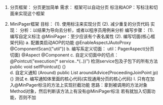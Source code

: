 1. 分页框架：
    		分页更加简单
       需求：
		    框架可以自动分页
			      标注和AOP：写标注和切面来实现这个框架

2.  MiniPager框架
		目标：
			(1).  使用标注来实现分页
			(2).  减少重复的分页代码
		实现：
			分析：以结果为导向去分析，或者以程序员用例来分析
		编写步骤：
			(1).  编写自定义标注
					@MiniPager：至少应该有个表名属性
			(2).  编写切面(核心框架代码)
					a. 配置类启动AOP的功能 @EnableAspectJAutoProxy
							@ComponentScan({"util"})
					b. 编写系定义切面：
							util：PagerAspect(分页切面)
							@Aspect
							@Component
					c. 自定义切面中的切点：
						@Pointcut("execution(* service..*(..))")     检测service包及子包下的所有方法
							public void selfPointcut() {}        
					d. 自定义通知   (Around)
						public List<Account> aroundAdvice(ProceedingJoinPoint jp){}
						测试
					e. 编写通知体里面的核心代码(实现通用分页的核心代码)
							I.  只有在加入@MinPager标注的方法上实现拦截功能
							思路：拿到被调用的方法对象Method对象，然后判断该方法上有没有@MiniPager标注
							若有就加入切面功能，否则不加
					
					
							
							
							
							
							
							
